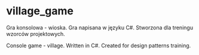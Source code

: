 # village_game
Gra konsolowa - wioska. Gra napisana w języku C#.
Stworzona dla treningu wzorców projektowych.

Console game - village. Written in C#.
Created for design patterns training.
